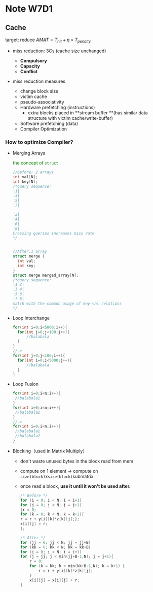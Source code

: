 # Note W7D1

## Cache

target: reduce $AMAT=T_{nit}+\eta\times T_{penalty}$

- miss reduction: 3Cs (cache size unchanged)
  - **Compulsory**
  - **Capacity**
  - **Conflict**

- miss reduction measures
  - change block size
  - victim cache
  - pseudo-associativity
  - Hardware prefetching (instructions)
    - extra blocks placed in **stream buffer **(has similar data structure with victim cache/write-buffer)
  - Software prefetching (data)
  - Compiler Optimization

### How to optimize Compiler?

- Merging Arrays

  <font color=green>the concept of `struct`</font>

  ```c++
  //before: 2 arrays
  int val[N];
  int key[N];
  /*query sequence:
  |1|
  |3|
  |5|
  |7|
  
  |2|
  |4|
  |6|
  |8|
  Crossing queries increases miss rate 
  */
  
  
  //After:1 array
  struct merge {
  	int val;
  	int key;
  }
  struct merge merged_array[N];
  /*query sequence:
  |1 2|
  |3 4|
  |5 6|
  |7 8|
  match with the common usage of key-val relations
  */
  ```

- Loop Interchange

  ```C++
  for(int i=0;i<5000;i++){
  	for(int j=0;j<100;j++){
  		//balabala
  	}
  }
  //->
  for(int j=0;j<100;i++){
  	for(int i=0;i<5000;j++){
  		//balabala
  	}
  }
  
  ```

- Loop Fusion

  ```C++
  for(int i=0;i<n;i++){
   //balabala1
  }
  for(int i=0;i<n;i++){
   //balabala2
  }
  //->
  for(int i=0;i<n;i++){
   //balabala1
   //balabala2
  }
  ```

- Blocking（used in Matrix Multiply）

  - don't waste unused bytes in the block read from mem

  - compute on 1 element -> compute on `size(block)`x`size(block)`submatrix.

  - once read a block, **use it until it won't be used after.**

    ```C++
    /* Before */
    for (i = 0; i < N; i = i+1)
    for (j = 0; j < N; j = j+1)
    {r = 0;
    for (k = 0; k < N; k = k+1){
    r = r + y[i][k]*z[k][j];};
    x[i][j] = r;
    };
    
    /* After */
    for (jj = 0; jj < N; jj = jj+B)
    for (kk = 0; kk < N; kk = kk+B)
    for (i = 0; i < N; i = i+1)
    for (j = jj; j < min(jj+B-1,N); j = j+1){
        r = 0;
    	for (k = kk; k < min(kk+B-1,N); k = k+1) {
    		r = r + y[i][k]*z[k][j];
    	}
    	x[i][j] = x[i][j] + r;
    }
    
    ```

